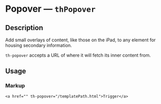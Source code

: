 # Popover — `thPopover`

## Description

Add small overlays of content, like those on the iPad, to any element for housing secondary information.

`th-popover` accepts a URL of where it will fetch its inner content from.

## Usage

### Markup
```
<a href="" th-popover="/templatePath.html">Trigger</a>
```